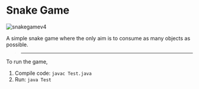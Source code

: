 # Snake Game

![snakegamev4](https://user-images.githubusercontent.com/10222413/29220876-2222106e-7eda-11e7-908a-1b41c1248b77.gif)

A simple snake game where the only aim is to consume as many objects as possible.

> ----- 
To run the game,

1. Compile code: `javac Test.java`
2. Run: `java Test`
